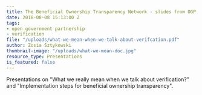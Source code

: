 ```yaml
---
title: The Beneficial Ownership Transparency Network - slides from OGP Summit 2018
date: 2018-08-08 15:13:00 Z
tags:
- open government partnership
- verification
file: "/uploads/what-we-mean-when-we-talk-about-verifcation.pdf"
author: Zosia Sztykowski
thumbnail-image: "/uploads/what-we-mean-doc.jpg"
resource_type: Presentations
is_featured: false
---
```


Presentations on "What we really mean when we talk about verification?" and "Implementation steps for beneficial ownership transparency".
